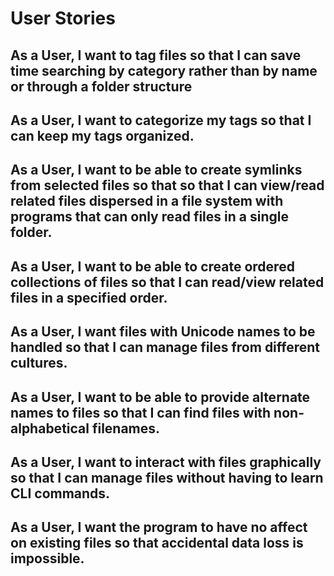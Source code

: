 # User Stories

## As a User, I want to tag files so that I can save time searching by category rather than by name or through a folder structure

## As a User, I want to categorize my tags so that I can keep my tags organized.

## As a User, I want to be able to create symlinks from selected files so that so that I can view/read related files dispersed in a file system with programs that can only read files in a single folder.

## As a User, I want to be able to create ordered collections of files so that I can read/view related files in a specified order.

## As a User, I want files with Unicode names to be handled so that I can manage files from different cultures.

## As a User, I want to be able to provide alternate names to files so that I can find files with non-alphabetical filenames.

## As a User, I want to interact with files graphically so that I can manage files without having to learn CLI commands.

## As a User, I want the program to have no affect on existing files so that accidental data loss is impossible.